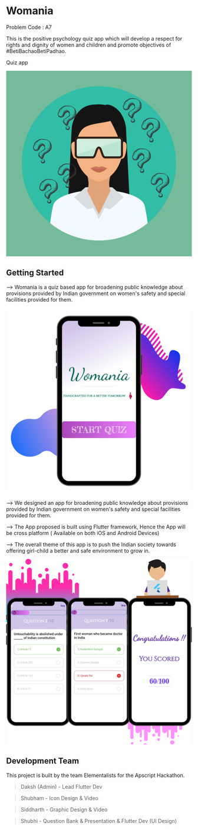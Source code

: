 
# Womania

Problem Code : A7

This is the positive psychology quiz app which will develop a respect for rights and dignity of women and children and promote objectives of #BetiBachaoBetiPadhao.

Quiz app 

![App Icon](https://raw.githubusercontent.com/mrcodefrost/A7_Elementalists/main/Extras/Icon%20Image.png)


## Getting Started

--> Womania is a quiz based app for broadening public knowledge about provisions provided by Indian government on women's safety and special facilities provided for them.

![Welcome Scr](https://raw.githubusercontent.com/mrcodefrost/A7_Elementalists/main/Extras/7.png)

--> We designed an app for broadening public knowledge about provisions provided by Indian government on women's safety and special facilities provided for them.

--> The App proposed is built using Flutter framework, Hence the App will be cross platform ( Available on both iOS and Android Devices)

--> The overall theme of this app is to push the Indian society towards offering girl-child a better and safe environment to grow in.

![UI](https://raw.githubusercontent.com/mrcodefrost/A7_Elementalists/main/Extras/8.png)

## Development Team

This project is built by the team Elementalists for the Apscript Hackathon.
> Daksh (Admin) - Lead Flutter Dev

> Shubham - Icon Design & Video

> Siddharth - Graphic Design & Video

> Shubhi - Question Bank & Presentation & Flutter Dev (UI Design)